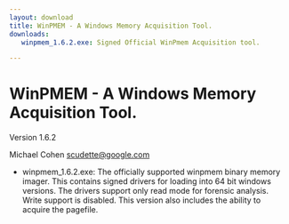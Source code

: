 ```yaml
---
layout: download
title: WinPMEM - A Windows Memory Acquisition Tool.
downloads:
   winpmem_1.6.2.exe: Signed Official WinPmem Acquisition tool.

---
```

# WinPMEM - A Windows Memory Acquisition Tool.

Version 1.6.2

Michael Cohen <scudette@google.com>

* winpmem_1.6.2.exe: The officially supported winpmem binary memory imager. This
  contains signed drivers for loading into 64 bit windows versions. The drivers
  support only read mode for forensic analysis. Write support is disabled. This
  version also includes the ability to acquire the pagefile.
